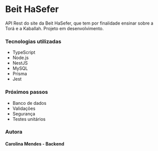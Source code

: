 # Beit HaSefer
API Rest do site da Beit HaSefer, que tem por finalidade ensinar sobre a Torá e a Kaballah. Projeto em desenvolvimento.

### Tecnologias utilizadas
- TypeScript
- Node.js
- NestJS
- MySQL
- Prisma
- Jest

### Próximos passos
- Banco de dados
- Validações
- Segurança
- Testes unitários

### Autora
#### Carolina Mendes - Backend

